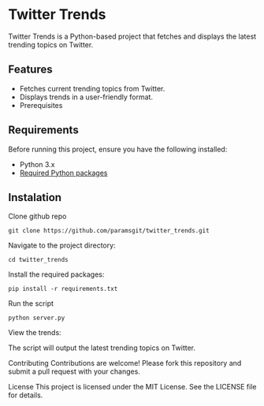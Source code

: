 # Twitter Trends
Twitter Trends is a Python-based project that fetches and displays the latest trending topics on Twitter.

## Features
- Fetches current trending topics from Twitter.
- Displays trends in a user-friendly format.
- Prerequisites

## Requirements
Before running this project, ensure you have the following installed:

- Python 3.x
- [Required Python packages](requirements.txt)

## Instalation

Clone github repo
```
git clone https://github.com/paramsgit/twitter_trends.git
```
Navigate to the project directory:


```
cd twitter_trends
```
Install the required packages:


```
pip install -r requirements.txt
```
Run the script
```
python server.py
```

View the trends:

The script will output the latest trending topics on Twitter.

Contributing
Contributions are welcome! Please fork this repository and submit a pull request with your changes.

License
This project is licensed under the MIT License. See the LICENSE file for details.
